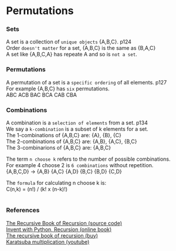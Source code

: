 # Permutations

### Sets
>
A set is a collection of `unique objects` {A,B,C}. p124  
Order `doesn't matter` for a set, {A,B,C} is the same as {B,A,C}  
A set like {A,B,C,A} has repeate A and so is `not a set`.  

### Permutations

A permutation of a set is a `specific ordering` of all elements. p127  
For example {A,B,C} has `six` permutations.  
ABC ACB BAC BCA CAB CBA  

### Combinations

A combination is a `selection of elements` from a set. p134  
We say a `k-combination` is a subset of k elements for a set.  
The 1-combinations of {A,B,C} are: {A}, {B}, {C}  
The 2-combinations of {A,B,C} are: {A,B}, {A,C}, {B,C}  
The 3-combinarions of {A,B,C} are: {A,B,C}  

The term `n choose k` refers to the number of possible combinations.  
For example 4 choose 2 is `6 combinations` without repetition.   
{A,B,C,D} -> {A,B} {A,C} {A,D} {B,C} {B,D} {C,D}  

The `formula` for calculating n choose k is:  
C(n,k) = (n!) / (k! x (n-k)!)  

# 

### References

[The Recursive Book of Recursion (source code)](https://github.com/asweigart/the-recursive-book-of-recursion)  
[Invent with Python, Recursion (online book)](https://inventwithpython.com/recursion/)  
[The recursive book of recursion (buy)](https://www.amazon.com/gp/product/B09BKL34VL)  
[Karatsuba multiplication (youtube)](https://www.youtube.com/watch?v=cCKOl5li6YM&ab_channel=Nemean)